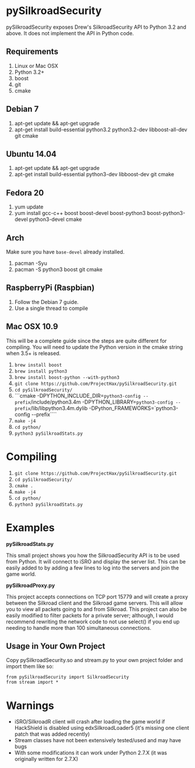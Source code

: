 pySilkroadSecurity
==================

pySilkroadSecurity exposes Drew's SilkroadSecurity API to Python 3.2 and above. It does not implement the API in Python code.

Requirements
------------

1. Linux or Mac OSX
2. Python 3.2+
3. boost
4. git
5. cmake

Debian 7
--------

1. apt-get update && apt-get upgrade
2. apt-get install build-essential python3.2 python3.2-dev libboost-all-dev git cmake

Ubuntu 14.04
------------

1. apt-get update && apt-get upgrade
2. apt-get install build-essential python3-dev libboost-dev git cmake

Fedora 20
---------

1. yum update
2. yum install gcc-c++ boost boost-devel boost-python3 boost-python3-devel python3-devel cmake

Arch
----

Make sure you have `base-devel` already installed.

1. pacman -Syu
2. pacman -S python3 boost git cmake

RaspberryPi (Raspbian)
----------------------

1. Follow the Debian 7 guide.
2. Use a single thread to compile

Mac OSX 10.9
------------

This will be a complete guide since the steps are quite different for compiling. You will need to update the Python version in the cmake string when 3.5+ is released.

1. `brew install boost`
2. `brew install python3`
3. `brew install boost-python --with-python3`
4. `git clone https://github.com/ProjectHax/pySilkroadSecurity.git`
5. `cd pySilkroadSecurity/`
6. ```cmake -DPYTHON_INCLUDE_DIR=`python3-config --prefix`/include/python3.4m -DPYTHON_LIBRARY=`python3-config --prefix`/lib/libpython3.4m.dylib -DPython_FRAMEWORKS=`python3-config --prefix````
7. `make -j4`
8. `cd python/`
9. `python3 pySilkroadStats.py`

Compiling
=========

1. `git clone https://github.com/ProjectHax/pySilkroadSecurity.git`
2. `cd pySilkroadSecurity/`
3. `cmake .`
4. `make -j4`
5. `cd python/`
6. `python3 pySilkroadStats.py`

Examples
========

**pySilkroadStats.py**

This small project shows you how the SilkroadSecurity API is to be used from Python. It will connect to iSRO and display the server list. This can be easily added to by adding a few lines to log into the servers and join the game world.

**pySilkroadProxy.py**

This project accepts connections on TCP port 15779 and will create a proxy between the Silkroad client and the Silkroad game servers. This will allow you to view all packets going to and from Silkroad. This project can also be easily modified to filter packets for a private server; although, I would recommend rewriting the network code to not use select() if you end up needing to handle more than 100 simultaneous connections.

Usage in Your Own Project
-------------------------

Copy pySilkroadSecurity.so and stream.py to your own project folder and import them like so:

```
from pySilkroadSecurity import SilkroadSecurity
from stream import *
```

Warnings
========

* iSRO/SilkroadR client will crash after loading the game world if HackShield is disabled using edxSilkroadLoader5 (it's missing one client patch that was added recently)
* Stream classes have not been extensively tested/used and may have bugs
* With some modifications it can work under Python 2.7.X (it was originally written for 2.7.X)